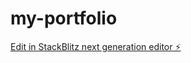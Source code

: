 # my-portfolio

[Edit in StackBlitz next generation editor ⚡️](https://stackblitz.com/~/github.com/Guguehh/my-portfolio)